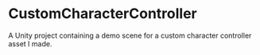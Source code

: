 # CustomCharacterController
A Unity project containing a demo scene for a custom character controller asset I made.
